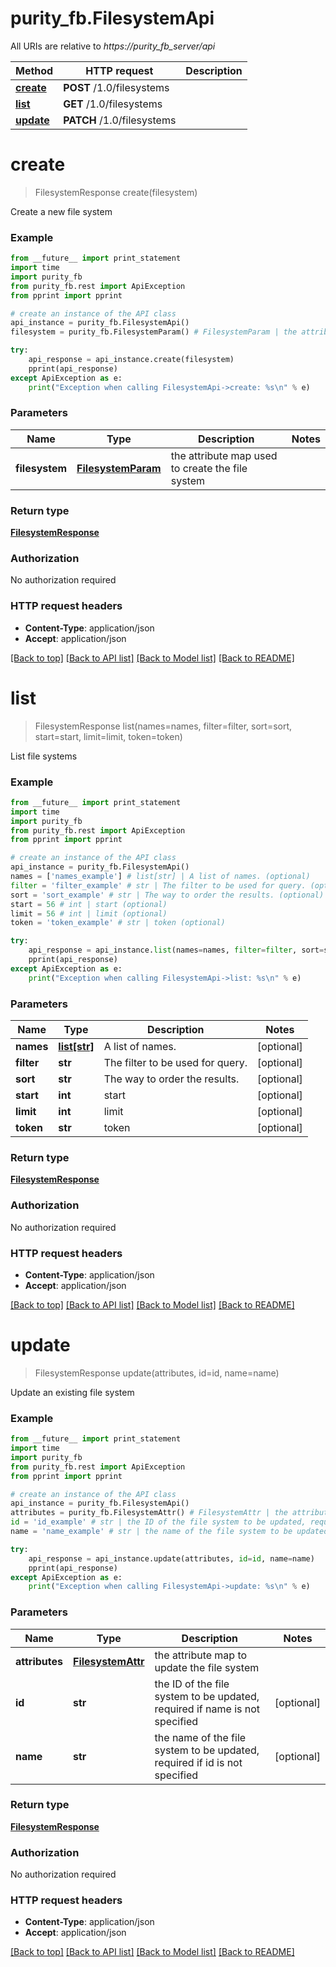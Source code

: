 # purity_fb.FilesystemApi

All URIs are relative to *https://purity_fb_server/api*

Method | HTTP request | Description
------------- | ------------- | -------------
[**create**](FilesystemApi.md#create) | **POST** /1.0/filesystems | 
[**list**](FilesystemApi.md#list) | **GET** /1.0/filesystems | 
[**update**](FilesystemApi.md#update) | **PATCH** /1.0/filesystems | 


# **create**
> FilesystemResponse create(filesystem)



Create a new file system

### Example 
```python
from __future__ import print_statement
import time
import purity_fb
from purity_fb.rest import ApiException
from pprint import pprint

# create an instance of the API class
api_instance = purity_fb.FilesystemApi()
filesystem = purity_fb.FilesystemParam() # FilesystemParam | the attribute map used to create the file system

try: 
    api_response = api_instance.create(filesystem)
    pprint(api_response)
except ApiException as e:
    print("Exception when calling FilesystemApi->create: %s\n" % e)
```

### Parameters

Name | Type | Description  | Notes
------------- | ------------- | ------------- | -------------
 **filesystem** | [**FilesystemParam**](FilesystemParam.md)| the attribute map used to create the file system | 

### Return type

[**FilesystemResponse**](FilesystemResponse.md)

### Authorization

No authorization required

### HTTP request headers

 - **Content-Type**: application/json
 - **Accept**: application/json

[[Back to top]](#) [[Back to API list]](../README.md#documentation-for-api-endpoints) [[Back to Model list]](../README.md#documentation-for-models) [[Back to README]](../README.md)

# **list**
> FilesystemResponse list(names=names, filter=filter, sort=sort, start=start, limit=limit, token=token)



List file systems

### Example 
```python
from __future__ import print_statement
import time
import purity_fb
from purity_fb.rest import ApiException
from pprint import pprint

# create an instance of the API class
api_instance = purity_fb.FilesystemApi()
names = ['names_example'] # list[str] | A list of names. (optional)
filter = 'filter_example' # str | The filter to be used for query. (optional)
sort = 'sort_example' # str | The way to order the results. (optional)
start = 56 # int | start (optional)
limit = 56 # int | limit (optional)
token = 'token_example' # str | token (optional)

try: 
    api_response = api_instance.list(names=names, filter=filter, sort=sort, start=start, limit=limit, token=token)
    pprint(api_response)
except ApiException as e:
    print("Exception when calling FilesystemApi->list: %s\n" % e)
```

### Parameters

Name | Type | Description  | Notes
------------- | ------------- | ------------- | -------------
 **names** | [**list[str]**](str.md)| A list of names. | [optional] 
 **filter** | **str**| The filter to be used for query. | [optional] 
 **sort** | **str**| The way to order the results. | [optional] 
 **start** | **int**| start | [optional] 
 **limit** | **int**| limit | [optional] 
 **token** | **str**| token | [optional] 

### Return type

[**FilesystemResponse**](FilesystemResponse.md)

### Authorization

No authorization required

### HTTP request headers

 - **Content-Type**: application/json
 - **Accept**: application/json

[[Back to top]](#) [[Back to API list]](../README.md#documentation-for-api-endpoints) [[Back to Model list]](../README.md#documentation-for-models) [[Back to README]](../README.md)

# **update**
> FilesystemResponse update(attributes, id=id, name=name)



Update an existing file system

### Example 
```python
from __future__ import print_statement
import time
import purity_fb
from purity_fb.rest import ApiException
from pprint import pprint

# create an instance of the API class
api_instance = purity_fb.FilesystemApi()
attributes = purity_fb.FilesystemAttr() # FilesystemAttr | the attribute map to update the file system
id = 'id_example' # str | the ID of the file system to be updated, required if name is not specified (optional)
name = 'name_example' # str | the name of the file system to be updated, required if id is not specified (optional)

try: 
    api_response = api_instance.update(attributes, id=id, name=name)
    pprint(api_response)
except ApiException as e:
    print("Exception when calling FilesystemApi->update: %s\n" % e)
```

### Parameters

Name | Type | Description  | Notes
------------- | ------------- | ------------- | -------------
 **attributes** | [**FilesystemAttr**](FilesystemAttr.md)| the attribute map to update the file system | 
 **id** | **str**| the ID of the file system to be updated, required if name is not specified | [optional] 
 **name** | **str**| the name of the file system to be updated, required if id is not specified | [optional] 

### Return type

[**FilesystemResponse**](FilesystemResponse.md)

### Authorization

No authorization required

### HTTP request headers

 - **Content-Type**: application/json
 - **Accept**: application/json

[[Back to top]](#) [[Back to API list]](../README.md#documentation-for-api-endpoints) [[Back to Model list]](../README.md#documentation-for-models) [[Back to README]](../README.md)

